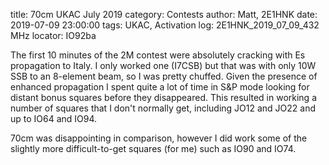 title: 70cm UKAC July 2019
category: Contests
author: Matt, 2E1HNK
date: 2019-07-09 23:00:00
tags: UKAC, Activation
log: 2E1HNK_2019_07_09_432 MHz
locator: IO92ba



The first 10 minutes of the 2M contest were absolutely cracking with Es propagation to Italy. I only worked one (I7CSB) but that was with only 10W SSB to an 8-element beam, so I was pretty chuffed. Given the presence of enhanced propagation I spent quite a lot of time in S&P mode looking for distant bonus squares before they disappeared. This resulted in working a number of squares that I don't normally get, including JO12 and JO22 and up to IO64 and IO94.

70cm was disappointing in comparison, however I did work some of the slightly more difficult-to-get squares (for me) such as IO90 and IO74.
